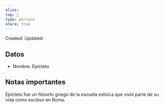 ```yaml
---
alias: 
tag: 👤
type: persona
share: true
---
```

Created: 
Updated: 

## Datos
- Nombre: Epícteto

## Notas importantes
Epícteto fue un filósofo griego de la escuela estoica que vivió parte de su vida como esclavo en Roma.